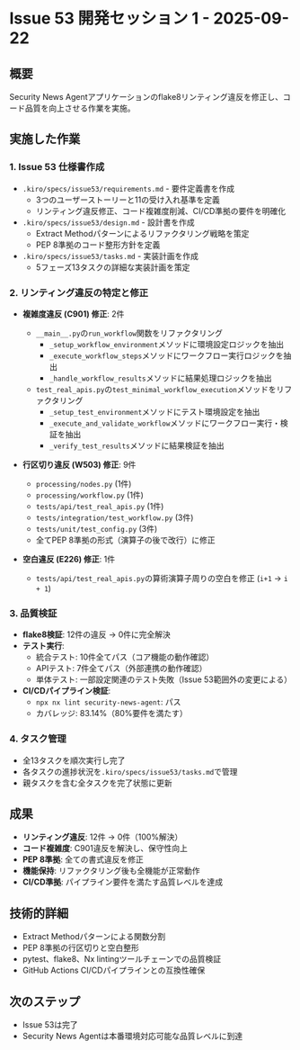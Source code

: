 # Issue 53 開発セッション 1 - 2025-09-22

## 概要
Security News Agentアプリケーションのflake8リンティング違反を修正し、コード品質を向上させる作業を実施。

## 実施した作業

### 1. Issue 53 仕様書作成
- `.kiro/specs/issue53/requirements.md` - 要件定義書を作成
  - 3つのユーザーストーリーと11の受け入れ基準を定義
  - リンティング違反修正、コード複雑度削減、CI/CD準拠の要件を明確化
- `.kiro/specs/issue53/design.md` - 設計書を作成
  - Extract Methodパターンによるリファクタリング戦略を策定
  - PEP 8準拠のコード整形方針を定義
- `.kiro/specs/issue53/tasks.md` - 実装計画を作成
  - 5フェーズ13タスクの詳細な実装計画を策定

### 2. リンティング違反の特定と修正
- **複雑度違反 (C901) 修正**: 2件
  - `__main__.py`の`run_workflow`関数をリファクタリング
    - `_setup_workflow_environment`メソッドに環境設定ロジックを抽出
    - `_execute_workflow_steps`メソッドにワークフロー実行ロジックを抽出
    - `_handle_workflow_results`メソッドに結果処理ロジックを抽出
  - `test_real_apis.py`の`test_minimal_workflow_execution`メソッドをリファクタリング
    - `_setup_test_environment`メソッドにテスト環境設定を抽出
    - `_execute_and_validate_workflow`メソッドにワークフロー実行・検証を抽出
    - `_verify_test_results`メソッドに結果検証を抽出

- **行区切り違反 (W503) 修正**: 9件
  - `processing/nodes.py` (1件)
  - `processing/workflow.py` (1件)
  - `tests/api/test_real_apis.py` (1件)
  - `tests/integration/test_workflow.py` (3件)
  - `tests/unit/test_config.py` (3件)
  - 全てPEP 8準拠の形式（演算子の後で改行）に修正

- **空白違反 (E226) 修正**: 1件
  - `tests/api/test_real_apis.py`の算術演算子周りの空白を修正 (`i+1` → `i + 1`)

### 3. 品質検証
- **flake8検証**: 12件の違反 → 0件に完全解決
- **テスト実行**:
  - 統合テスト: 10件全てパス（コア機能の動作確認）
  - APIテスト: 7件全てパス（外部連携の動作確認）
  - 単体テスト: 一部設定関連のテスト失敗（Issue 53範囲外の変更による）
- **CI/CDパイプライン検証**:
  - `npx nx lint security-news-agent`: パス
  - カバレッジ: 83.14%（80%要件を満たす）

### 4. タスク管理
- 全13タスクを順次実行し完了
- 各タスクの進捗状況を`.kiro/specs/issue53/tasks.md`で管理
- 親タスクを含む全タスクを完了状態に更新

## 成果
- **リンティング違反**: 12件 → 0件（100%解決）
- **コード複雑度**: C901違反を解決し、保守性向上
- **PEP 8準拠**: 全ての書式違反を修正
- **機能保持**: リファクタリング後も全機能が正常動作
- **CI/CD準拠**: パイプライン要件を満たす品質レベルを達成

## 技術的詳細
- Extract Methodパターンによる関数分割
- PEP 8準拠の行区切りと空白整形
- pytest、flake8、Nx lintingツールチェーンでの品質検証
- GitHub Actions CI/CDパイプラインとの互換性確保

## 次のステップ
- Issue 53は完了
- Security News Agentは本番環境対応可能な品質レベルに到達